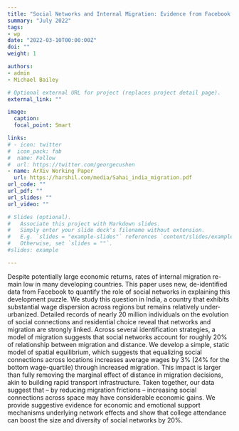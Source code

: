 ```yaml
---
title: "Social Networks and Internal Migration: Evidence from Facebook in India"
summary: "July 2022"
tags: 
- wp
date: "2022-03-10T00:00:00Z"
doi: ""
weight: 1

authors:
- admin
- Michael Bailey

# Optional external URL for project (replaces project detail page).
external_link: ""

image:
  caption: 
  focal_point: Smart

links:
# - icon: twitter
#  icon_pack: fab
#  name: Follow
#  url: https://twitter.com/georgecushen
- name: ArXiv Working Paper
  url: https://harshil.com/media/Sahai_india_migration.pdf
url_code: ""
url_pdf: ""
url_slides: ""
url_video: ""

# Slides (optional).
#   Associate this project with Markdown slides.
#   Simply enter your slide deck's filename without extension.
#   E.g. `slides = "example-slides"` references `content/slides/example-slides.md`.
#   Otherwise, set `slides = ""`.
#slides: example

---
```


Despite potentially large economic returns, rates of internal migration re- main low in many developing countries. This paper uses new, de-identified data from Facebook to quantify the role of social networks in explaining this development puzzle. We study this question in India, a country that exhibits substantial wage dispersion across regions but remains relatively under-urbanized. Detailed records of nearly 20 million individuals on the evolution of social connections and residential choice reveal that networks and migration are strongly linked. Across several identification strategies, a model of migration suggests that social networks account for roughly 20% of relationship between migration and distance. We develop a simple, static model of spatial equilibrium, which suggests that equalizing social connections across locations increases average wages by 3% (24% for the bottom wage-quartile) through increased migration. This impact is larger than fully removing the marginal effect of distance in migration decisions, akin to building rapid transport infrastructure. Taken together, our data suggest that – by reducing migration frictions – increasing social connections across space may have considerable economic gains. We provide suggestive evidence for economic and emotional support mechanisms underlying network effects and show that college attendance can boost the size and diversity of social networks by 20%.
